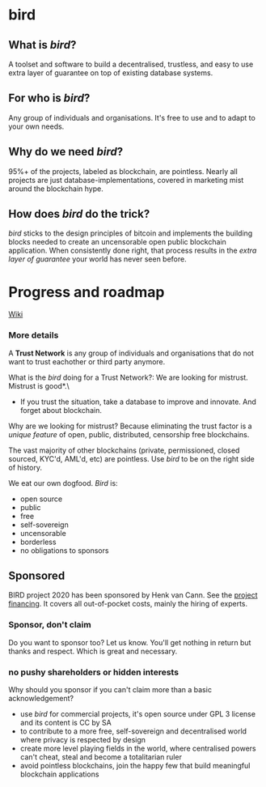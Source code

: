 # bird
## What is _bird_?
A toolset and software to build a decentralised, trustless, and easy to use extra layer of guarantee on top of existing database systems.

## For who is _bird_?
Any group of individuals and organisations. It's free to use and to adapt to your own needs.

## Why do we need _bird_?
95%+ of the projects, labeled as blockchain, are pointless. Nearly all projects are just database-implementations, covered in marketing mist around the blockchain hype.

## How does _bird_ do the trick?
_bird_ sticks to the design principles of bitcoin and implements the building blocks needed to create an uncensorable open public blockchain application. When consistently done right, that process results in the _extra layer of guarantee_ your world has never seen before.

# Progress and roadmap
[Wiki](https://github.com/blockchainbird/bird/wiki)

### More details

A **Trust Network** is any group of individuals and organisations that do not want to trust eachother or third party anymore.

What is the _bird_ doing for a Trust Network?: We are looking for mistrust. Mistrust is good*.\
* If you trust the situation, take a database to improve and innovate. And forget about blockchain.

Why are we looking for mistrust? Because eliminating the trust factor is a _unique feature_ of open, public, distributed, censorship free blockchains.

The vast majority of other blockchains (private, permissioned, closed sourced, KYC'd, AML'd, etc) are pointless. Use _bird_ to be on the right side of history.

 We eat our own dogfood. _Bird_ is:
 - open source
 - public
 - free
 - self-sovereign
 - uncensorable
 - borderless
 - no obligations to sponsors
 
 ## Sponsored
 
 BIRD project 2020 has been sponsored by Henk van Cann. See the [project financing](https://docs.google.com/spreadsheets/d/1eNyadJXjTiy-e9Z7-HHrNIDi2LWWDivAsd_JjrQRjzE/edit?usp=sharing). It covers all out-of-pocket costs, mainly the hiring of experts.
 
 ### Sponsor, don't claim
 
 Do you want to sponsor too? Let us know. You'll get nothing in return but thanks and respect. Which is great and necessary. 
 
  ### no pushy shareholders or hidden interests
  
  Why should you sponsor if you can't claim more than a basic acknowledgement?
 
 - use _bird_ for commercial projects, it's open source under GPL 3 license and its content is CC by SA
 - to contribute to a more free, self-sovereign and decentralised world where privacy is respected by design
 - create more level playing fields in the world, where centralised powers can't cheat, steal and become a totalitarian ruler
 - avoid pointless blockchains, join the happy few that build meaningful blockchain applications
